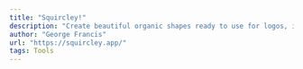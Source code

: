 ```yaml
---
title: "Squircley!"
description: "Create beautiful organic shapes ready to use for logos, icons and background images."
author: "George Francis"
url: "https://squircley.app/"
tags: Tools
---
```

